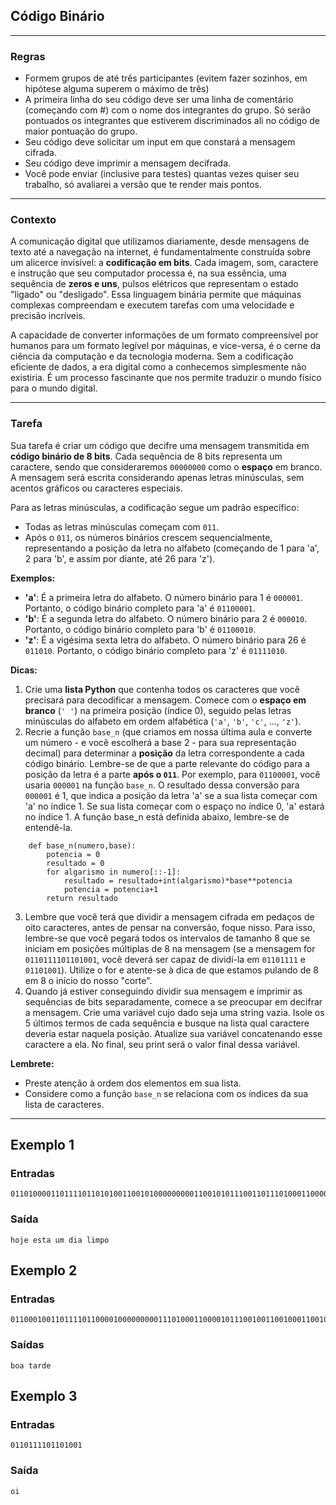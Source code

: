 ## Código Binário

---

### Regras
* Formem grupos de até três participantes (evitem fazer sozinhos, em hipótese alguma superem o máximo de três)
* A primeira linha do seu código deve ser uma linha de comentário (começando com #) com o nome dos integrantes do grupo. Só serão pontuados os integrantes que estiverem discriminados ali no código de maior pontuação do grupo.
* Seu código deve solicitar um input em que constará a mensagem cifrada.
* Seu código deve imprimir a mensagem decifrada.
* Você pode enviar (inclusive para testes) quantas vezes quiser seu trabalho, só avaliarei a versão que te render mais pontos.

---

### Contexto

A comunicação digital que utilizamos diariamente, desde mensagens de texto até a navegação na internet, é fundamentalmente construída sobre um alicerce invisível: a **codificação em bits**. Cada imagem, som, caractere e instrução que seu computador processa é, na sua essência, uma sequência de **zeros e uns**, pulsos elétricos que representam o estado "ligado" ou "desligado". Essa linguagem binária permite que máquinas complexas compreendam e executem tarefas com uma velocidade e precisão incríveis.

A capacidade de converter informações de um formato compreensível por humanos para um formato legível por máquinas, e vice-versa, é o cerne da ciência da computação e da tecnologia moderna. Sem a codificação eficiente de dados, a era digital como a conhecemos simplesmente não existiria. É um processo fascinante que nos permite traduzir o mundo físico para o mundo digital.

---

### Tarefa

Sua tarefa é criar um código que decifre uma mensagem transmitida em **código binário de 8 bits**. Cada sequência de 8 bits representa um caractere, sendo que consideraremos `00000000` como o **espaço** em branco. A mensagem será escrita considerando apenas letras minúsculas, sem acentos gráficos ou caracteres especiais.

Para as letras minúsculas, a codificação segue um padrão específico:

* Todas as letras minúsculas começam com `011`.
* Após o `011`, os números binários crescem sequencialmente, representando a posição da letra no alfabeto (começando de 1 para 'a', 2 para 'b', e assim por diante, até 26 para 'z').

**Exemplos:**

* **'a'**: É a primeira letra do alfabeto. O número binário para 1 é `000001`. Portanto, o código binário completo para 'a' é `01100001`.
* **'b'**: É a segunda letra do alfabeto. O número binário para 2 é `000010`. Portanto, o código binário completo para 'b' é `01100010`.
* **'z'**: É a vigésima sexta letra do alfabeto. O número binário para 26 é `011010`. Portanto, o código binário completo para 'z' é `01111010`.

**Dicas:**

1.  Crie uma **lista Python** que contenha todos os caracteres que você precisará para decodificar a mensagem. Comece com o **espaço em branco** (`' '`) na primeira posição (índice 0), seguido pelas letras minúsculas do alfabeto em ordem alfabética (`'a'`, `'b'`, `'c'`, ..., `'z'`).
2.  Recrie a função `base_n` (que criamos em nossa última aula e converte um número - e você escolherá a base 2 - para sua representação decimal) para determinar a **posição** da letra correspondente a cada código binário. Lembre-se de que a parte relevante do código para a posição da letra é a parte **após o `011`**. Por exemplo, para `01100001`, você usaria `000001` na função `base_n`. O resultado dessa conversão para `000001` é 1, que indica a posição da letra 'a' se a sua lista começar com 'a' no índice 1. Se sua lista começar com o espaço no índice 0, 'a' estará no índice 1.
A função base_n está definida abaixo, lembre-se de entendê-la.
```console?lang=python&prompt=>>>
    def base_n(numero,base):
        potencia = 0
        resultado = 0
        for algarismo in numero[::-1]:
            resultado = resultado+int(algarismo)*base**potencia
            potencia = potencia+1
        return resultado
```
3. Lembre que você terá que dividir a mensagem cifrada em pedaços de oito caracteres, antes de pensar na conversão, foque nisso. Para isso, lembre-se que você pegará todos os intervalos de tamanho 8 que se iniciam em posições múltiplas de 8 na mensagem (se a mensagem for `0110111101101001`, você deverá ser capaz de dividí-la em `01101111` e `01101001`). Utilize o for e atente-se à dica de que estamos pulando de 8 em 8 o início do nosso "corte".
4. Quando já estiver conseguindo dividir sua mensagem e imprimir as sequências de bits separadamente, comece a se preocupar em decifrar a mensagem. Crie uma variável cujo dado seja uma string vazia. Isole os 5 últimos termos de cada sequência e busque na lista qual caractere deveria estar naquela posição. Atualize sua variável concatenando esse caractere a ela. No final, seu print será o valor final dessa variável.

**Lembrete:**

* Preste atenção à ordem dos elementos em sua lista.
* Considere como a função `base_n` se relaciona com os índices da sua lista de caracteres.



---

## Exemplo 1
### Entradas
```console?lang=python&prompt=>>>
01101000011011110110101001100101000000000110010101110011011101000110000100000000011101010110110100000000011001000110100101100001000000000110110001101001011011010111000001101111
```
### Saída
```console?lang=python&prompt=>>>
hoje esta um dia limpo
```

## Exemplo 2
### Entradas
```console?lang=python&prompt=>>>
011000100110111101100001000000000111010001100001011100100110010001100101
```
### Saídas
```console?lang=python&prompt=>>>
boa tarde
```

## Exemplo 3
### Entradas
```console?lang=python&prompt=>>>
0110111101101001
```
### Saída
```console?lang=python&prompt=>>>
oi
```
